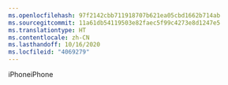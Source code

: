 ```yaml
---
ms.openlocfilehash: 97f2142cbb711918707b621ea05cbd1662b714ab
ms.sourcegitcommit: 11a61db54119503e82faec5f99c4273e8d1247e5
ms.translationtype: HT
ms.contentlocale: zh-CN
ms.lasthandoff: 10/16/2020
ms.locfileid: "4069279"
---
```

<span data-ttu-id="b40f0-101">iPhone</span><span class="sxs-lookup"><span data-stu-id="b40f0-101">iPhone</span></span>
